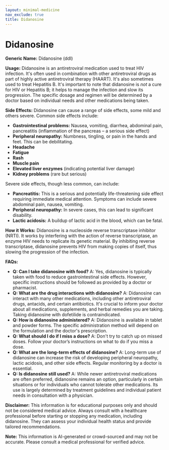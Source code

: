 ```yaml
---
layout: minimal-medicine
nav_exclude: true
title: Didanosine
---
```


# Didanosine

**Generic Name:** Didanosine (ddI)

**Usage:** Didanosine is an antiretroviral medication used to treat HIV infection. It's often used in combination with other antiretroviral drugs as part of highly active antiretroviral therapy (HAART).  It's also sometimes used to treat Hepatitis B.  It's important to note that didanosine is *not* a cure for HIV or Hepatitis B; it helps to manage the infection and slow its progression.  The specific dosage and regimen will be determined by a doctor based on individual needs and other medications being taken.

**Side Effects:** Didanosine can cause a range of side effects, some mild and others severe. Common side effects include:

* **Gastrointestinal problems:** Nausea, vomiting, diarrhea, abdominal pain, pancreatitis (inflammation of the pancreas – a serious side effect)
* **Peripheral neuropathy:** Numbness, tingling, or pain in the hands and feet. This can be debilitating.
* **Headache**
* **Fatigue**
* **Rash**
* **Muscle pain**
* **Elevated liver enzymes** (indicating potential liver damage)
* **Kidney problems** (rare but serious)

Severe side effects, though less common, can include:

* **Pancreatitis:** This is a serious and potentially life-threatening side effect requiring immediate medical attention. Symptoms can include severe abdominal pain, nausea, vomiting.
* **Peripheral neuropathy:** In severe cases, this can lead to significant disability.
* **Lactic acidosis:** A buildup of lactic acid in the blood, which can be fatal.


**How it Works:** Didanosine is a nucleoside reverse transcriptase inhibitor (NRTI).  It works by interfering with the action of reverse transcriptase, an enzyme HIV needs to replicate its genetic material.  By inhibiting reverse transcriptase, didanosine prevents HIV from making copies of itself, thus slowing the progression of the infection.

**FAQs:**

* **Q: Can I take didanosine with food?** A: Yes, didanosine is typically taken with food to reduce gastrointestinal side effects.  However, specific instructions should be followed as provided by a doctor or pharmacist.
* **Q: What are the drug interactions with didanosine?** A: Didanosine can interact with many other medications, including other antiretroviral drugs, antacids, and certain antibiotics. It's crucial to inform your doctor about all medications, supplements, and herbal remedies you are taking.  Taking didanosine with dofetilide is contraindicated.
* **Q: How is didanosine administered?** A: Didanosine is available in tablet and powder forms. The specific administration method will depend on the formulation and the doctor's prescription.
* **Q: What should I do if I miss a dose?** A:  Don't try to catch up on missed doses.  Follow your doctor’s instructions on what to do if you miss a dose.
* **Q: What are the long-term effects of didanosine?** A: Long-term use of didanosine can increase the risk of developing peripheral neuropathy, lactic acidosis, and other side effects. Regular monitoring by a doctor is essential.
* **Q: Is didanosine still used?** A: While newer antiretroviral medications are often preferred, didanosine remains an option, particularly in certain situations or for individuals who cannot tolerate other medications.  Its use is largely determined by treatment guidelines and individual patient needs in consultation with a physician.


**Disclaimer:** This information is for educational purposes only and should not be considered medical advice.  Always consult with a healthcare professional before starting or stopping any medication, including didanosine.  They can assess your individual health status and provide tailored recommendations.


**Note:** This information is AI-generated or crowd-sourced and may not be accurate. Please consult a medical professional for verified advice.
